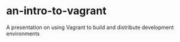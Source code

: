 an-intro-to-vagrant
===================

A presentation on using Vagrant to build and distribute development environments
